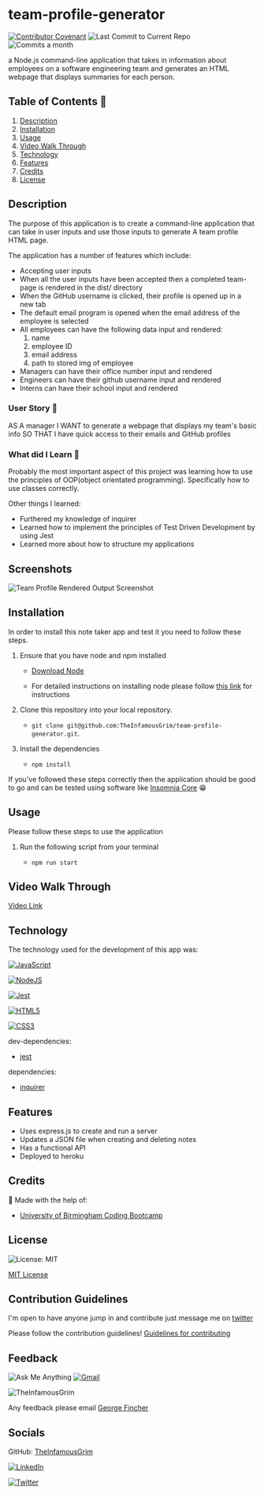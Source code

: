 # team-profile-generator

[![Contributor Covenant](https://img.shields.io/badge/Contributor%20Covenant-2.1-4baaaa.svg)](code_of_conduct.md)
![Last Commit to Current Repo](https://img.shields.io/github/last-commit/TheInfamousGrim/team-profile-generator)
![Commits a month](https://img.shields.io/github/commit-activity/m/TheInfamousGrim/team-profile-generator)

a Node.js command-line application that takes in information about employees on a software engineering team and generates an HTML webpage that displays summaries for each person.

## Table of Contents 📃

1. [Description](#description)
3. [Installation](#installation)
4. [Usage](#usage)
5. [Video Walk Through](#video-walk-through)
6. [Technology](#technology)
7. [Features](#features)
8. [Credits](#credits)
9. [License](#license)


## Description

The purpose of this application is to create a command-line application that can take in user inputs and use those inputs to generate A team profile HTML page.

The application has a number of features which include:

- Accepting user inputs
- When all the user inputs have been accepted then a completed team-page is rendered in the dist/ directory
- When the GitHub username is clicked, their profile is opened up in a new tab
- The default email program is opened when the email address of the employee is selected
- All employees can have the following data input and rendered:
  1. name
  2. employee ID
  3. email address
  4. path to stored img of employee
- Managers can have their office number input and rendered
- Engineers can have their github username input and rendered
- Interns can have their school input and rendered

### User Story 👤

AS A manager
I WANT to generate a webpage that displays my team's basic info
SO THAT I have quick access to their emails and GitHub profiles

### What did I Learn 🏫

Probably the most important aspect of this project was learning how to use the principles of OOP(object orientated programming). Specifically how to use classes correctly.

Other things I learned:

- Furthered my knowledge of inquirer
- Learned how to implement the principles of Test Driven Development by using Jest
- Learned more about how to structure my applications

## Screenshots

![Team Profile Rendered Output Screenshot](./assets/README_imgs/screenshot-team-profile-html.png)

## Installation

In order to install this note taker app and test it you need to follow these steps.

1. Ensure that you have node and npm installed

   - [Download Node](https://nodejs.org/en/download/)

   - For detailed instructions on installing node please follow [this link](https://docs.npmjs.com/downloading-and-installing-node-js-and-npm) for instructions

2. Clone this repository into your local repository.

   - `git clone git@github.com:TheInfamousGrim/team-profile-generator.git`.

3. Install the dependencies

   - `npm install`

If you've followed these steps correctly then the application should be good to go and can be tested using software like [Insomnia Core](https://insomnia.rest/) 😁

## Usage

Please follow these steps to use the application

1. Run the following script from your terminal

   - `npm run start`

## Video Walk Through

[Video Link](https://youtu.be/ZCNmQvhZBco)

## Technology

The technology used for the development of this app was:

[![JavaScript](https://img.shields.io/badge/JavaScript-323330?style=for-the-badge&logo=javascript&logoColor=F7DF1E)](https://www.javascript.com/)

[![NodeJS](https://img.shields.io/badge/node.js-6DA55F?style=for-the-badge&logo=node.js&logoColor=white)](https://nodejs.org/en/)

[![Jest](https://img.shields.io/badge/Jest-323330?style=for-the-badge&logo=Jest&logoColor=white)](https://www.npmjs.com/package/jest)

[![HTML5](https://img.shields.io/badge/HTML5-E34F26?style=for-the-badge&logo=html5&logoColor=white)](https://whatwg.org/)

[![CSS3](https://img.shields.io/badge/CSS3-1572B6?style=for-the-badge&logo=css3&logoColor=white)](https://www.w3.org/TR/CSS/#css)

dev-dependencies:

- [jest](https://www.npmjs.com/package/jest)

dependencies:

- [inquirer](https://www.npmjs.com/package/inquirer)

## Features

- Uses express.js to create and run a server
- Updates a JSON file when creating and deleting notes
- Has a functional API
- Deployed to heroku

## Credits

🙏 Made with the help of:

- [University of Birmingham Coding Bootcamp](https://www.birmingham.ac.uk/postgraduate/courses/cpd/coding-boot-camp.aspx)

## License

![License: MIT](https://img.shields.io/github/license/TheInfamousGrim/orm-e-commerce-back-end?color=yellow)

[MIT License](/LICENSE)

## Contribution Guidelines

I'm open to have anyone jump in and contribute just message me on [twitter](https://twitter.com/VaporWhy)

Please follow the contribution guidelines!
[Guidelines for contributing](/code_of_conduct.md)

## Feedback

![Ask Me Anything](https://img.shields.io/badge/Ask%20me-anything-1abc9c.svg)
[![Gmail](https://img.shields.io/badge/Gmail-D14836?style=for-the-badge&logo=gmail&logoColor=white)](mailto:finchergeorge1@gmail.com)

<img src="https://avatars.githubusercontent.com/u/89855075?v=4" alt="TheInfamousGrim">

Any feedback please email [George Fincher](mailto:finchergeorge1@gmail.com)

## Socials

GitHub: [TheInfamousGrim](https://api.github.com/users/TheInfamousGrim)

[![LinkedIn](https://img.shields.io/badge/linkedin-%230077B5.svg?style=for-the-badge&logo=linkedin&logoColor=white)](https://www.linkedin.com/in/george-fincher-aa7869214/)

[![Twitter](https://img.shields.io/badge/Twitter-%231DA1F2.svg?style=for-the-badge&logo=Twitter&logoColor=white)](https://twitter.com/VaporWhy)
